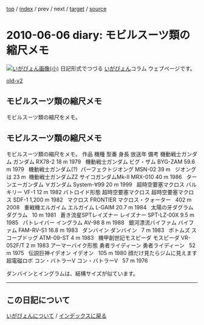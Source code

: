 [top](https://igapyon.github.io/diary/) 
 / [index](https://igapyon.github.io/diary/2010/index.html) 
 / prev 
 / next 
 / [target](https://igapyon.github.io/diary/2010/ig100606.html) 
 / [source](https://github.com/igapyon/diary/blob/gh-pages/2010/ig100606.html.src.md) 

2010-06-06 diary: モビルスーツ類の縮尺メモ
=====================================================================================================
[![いがぴょん画像(小)](https://igapyon.github.io/diary/images/iga200306s.jpg "いがぴょん")](https://igapyon.github.io/diary/memo/memoigapyon.html) 日記形式でつづる [いがぴょん](https://igapyon.github.io/diary/memo/memoigapyon.html)コラム ウェブページです。

[old-v2](ig100606-orig.html)

## モビルスーツ類の縮尺メモ

モビルスーツ類の縮尺をメモ。


## モビルスーツ類の縮尺メモ

モビルスーツ類の縮尺をメモ。
作品
機種
型番
身長
放送年
備考
機動戦士ガンダム
ガンダム
RX78-2
18 m
1979
 
機動戦士ガンダム
ビグ・ザム
BYG-ZAM
59.6 m
1979
 
機動戦士ガンダム(?) 
パーフェクトジオング
MSN-02
39 m
 
ジオングは 23 m 
機動戦士ガンダムZZ
サイコガンダムMk-II
MRX-010
40 m
1986
 
ターンエーガンダム
∀ガンダム
System-∀99
20 m
1999
 
超時空要塞マクロス
バルキリー
VF-1
12 m
1982
バトロイド形態
超時空要塞マクロス
超時空要塞マクロス
SDF-1
1,200 m
1982
 
マクロス FRONTIER
マクロス・クォーター
 
402 m
2008
 
重戦機エルガイム
エルガイム
L-GAIM
20.7 m
1984
 
太陽の牙ダグラム
ダグラム
 
10 m
1981
 
蒼き流星SPTレイズナー
レイズナー
SPT-LZ-00X
9.5 m
1985
 
パトレイバー
イングラム
AV-98
8 m
1988
 
銀河漂流バイファム
バイファム
FAM-RV-S1
16.8 m
1983
 
ダンバイン
ダンバイン
 
7 m
1983
 
ボトムズ
スコープドッグ
ATM-09-ST
4 m
1983
 
機甲創世記モスピーダ
モスピーダ
VR-052F/T
2 m
1983
アーマーバイク形態
勇者ライディーン
勇者ライディーン
 
52 m
1975
 
伝説巨神イデオン
イデオン
 
105 m
1980
顔だけ見たらジムに見えます
超電磁ロボ コン・バトラーV
コン・バトラーV
 
57 m
1976
 

ダンバインとイングラムは、結構サイズが似ています。

----------------------------------------------------------------------------------------------------

## この日記について
[いがぴょんについて](https://igapyon.github.io/diary/memo/memoigapyon.html) / [インデックスに戻る](https://igapyon.github.io/diary/idxall.html)
